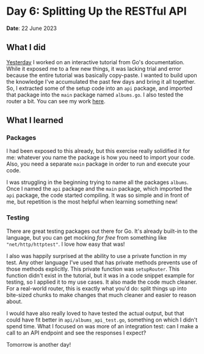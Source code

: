 # Day 6: Splitting Up the RESTful API

**Date**: 22 June 2023

## What I did

[Yesterday] I worked on an interactive tutorial from Go's documentation. While
it exposed me to a few new things, it was lacking trial and error because the
entire tutorial was basically copy-paste. I wanted to build upon the knowledge
I've accumulated the past few days and bring it all together. So, I extracted
some of the setup code into an `api` package, and imported that package into
the `main` package named `albums.go`. I also tested the router a bit. You can
see my work [here].

## What I learned

### Packages

I had been exposed to this already, but this exercise really solidified it for
me: whatever you name the package is how you need to import your code. Also,
you need a separate `main` package in order to run and execute your code.

I was struggling in the beginning trying to name all the packages `albums`.
Once I named the `api` package and the `main` package, which imported the `api`
package, the code started compiling. It was so simple and in front of me, but
repetition is the most helpful when learning something new!

### Testing

There are great testing packages out there for Go. It's already built-in to the
language, but you can get mocking _for free_ from something like
`"net/http/httptest"`. I love how easy that was!

I also was happily surprised at the ability to use a private function in my
test. Any other language I've used that has private methods prevents use of
those methods explicitly. This private function was `setupRouter`. This
function didn't exist in the tutorial, but it was in a code snippet example for
testing, so I applied it to my use cases. It also made the code much cleaner.
For a real-world router, this is exactly what you'd do: split things up into
bite-sized chunks to make changes that much cleaner and easier to reason about.

I would have also really loved to have tested the actual output, but that could
have fit better in `api/albums_api_test.go`, something on which I didn't spend
time. What I focused on was more of an integration test: can I make a call to
an API endpoint and see the responses I expect?

Tomorrow is another day!

[yesterday]: ./Day05.md
[here]: ../code/day06
